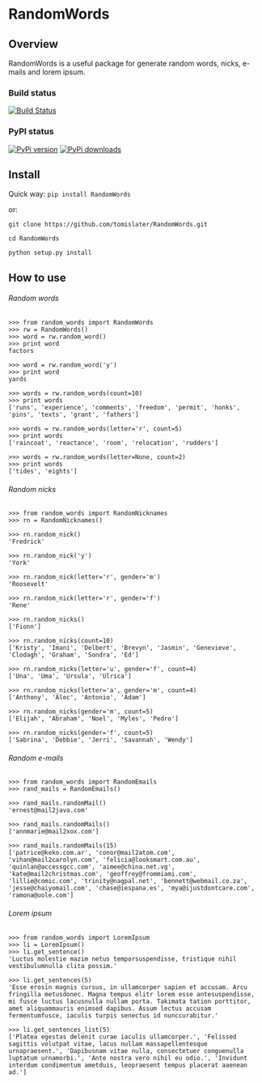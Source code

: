 RandomWords
===========

Overview
--------

RandomWords is a useful package for generate random words, nicks, e-mails and lorem ipsum.

### Build status
[![Build Status](https://travis-ci.org/tomislater/RandomWords.png?branch=master)](https://travis-ci.org/tomislater/RandomWords)

### PyPI status
[![PyPi version](https://pypip.in/v/RandomWords/badge.png)](https://crate.io/packages/RandomWords/)
[![PyPi downloads](https://pypip.in/d/RandomWords/badge.png)](https://crate.io/packages/RandomWords/)

Install
-------

Quick way: `pip install RandomWords`

or:

`git clone https://github.com/tomislater/RandomWords.git`

`cd RandomWords`

`python setup.py install`

How to use
----------

###### Random words
    >>> from random_words import RandomWords
    >>> rw = RandomWords()
    >>> word = rw.random_word()
    >>> print word
    factors

    >>> word = rw.random_word('y')
    >>> print word
    yards

    >>> words = rw.random_words(count=10)
    >>> print words
    ['runs', 'experience', 'comments', 'freedom', 'permit', 'honks', 'pins', 'texts', 'grant', 'fathers']

    >>> words = rw.random_words(letter='r', count=5)
    >>> print words
    ['raincoat', 'reactance', 'room', 'relocation', 'rudders']

    >>> words = rw.random_words(letter=None, count=2)
    >>> print words
    ['tides', 'eights']

###### Random nicks
    >>> from random_words import RandomNicknames
    >>> rn = RandomNicknames()

    >>> rn.random_nick()
    'Fredrick'

    >>> rn.random_nick('y')
    'York'

    >>> rn.random_nick(letter='r', gender='m')
    'Roosevelt'

    >>> rn.random_nick(letter='r', gender='f')
    'Rene'

    >>> rn.random_nicks()
    ['Fionn']

    >>> rn.random_nicks(count=10)
    ['Kristy', 'Imani', 'Delbert', 'Brevyn', 'Jasmin', 'Genevieve', 'Clodagh', 'Graham', 'Sondra', 'Ed']

    >>> rn.random_nicks(letter='u', gender='f', count=4)
    ['Una', 'Uma', 'Ursula', 'Ulrica']

    >>> rn.random_nicks(letter='a', gender='m', count=4)
    ['Anthony', 'Alec', 'Antonio', 'Adam']

    >>> rn.random_nicks(gender='m', count=5)
    ['Elijah', 'Abraham', 'Noel', 'Myles', 'Pedro']

    >>> rn.random_nicks(gender='f', count=5)
    ['Sabrina', 'Debbie', 'Jerri', 'Savannah', 'Wendy']

###### Random e-mails
    >>> from random_words import RandomEmails
    >>> rand_mails = RandomEmails()

    >>> rand_mails.randomMail()
    'ernest@mail2java.com'

    >>> rand_mails.randomMails()
    ['annmarie@mail2xox.com']

    >>> rand_mails.randomMails(15)
    ['patrice@keko.com.ar', 'conor@mail2atom.com', 'vihan@mail2carolyn.com', 'felicia@looksmart.com.au', 'quinlan@accessgcc.com', 'aimee@china.net.vg', 'kate@mail2christmas.com', 'geoffrey@frommiami.com', 'lillie@comic.com', 'trinity@nagpal.net', 'bennett@webmail.co.za', 'jesse@chaiyomail.com', 'chase@iespana.es', 'mya@ijustdontcare.com', 'ramona@uole.com']

###### Lorem ipsum
    >>> from random_words import LoremIpsum
    >>> li = LoremIpsum()
    >>> li.get_sentence()
    'Luctus molestie mazim netus temporsuspendisse, tristique nihil vestibulumnulla clita possim.'

    >>> li.get_sentences(5)
    'Esse erosin magnis cursus, in ullamcorper sapien et accusam. Arcu fringilla metusdonec. Magna tempus elitr lorem esse antesuspendisse, mi fusce luctus lacusnulla nullam porta. Takimata tation porttitor, amet aliquammauris enimsed dapibus. Assum lectus accusam fermentumfusce, iaculis turpis senectus id nunccurabitur.'

    >>> li.get_sentences_list(5)
    ['Platea egestas delenit curae iaculis ullamcorper.', 'Felissed sagittis volutpat vitae, lacus nullam massapellentesque urnapraesent.', 'Dapibusnam vitae nulla, consectetuer conguenulla luptatum urnamorbi.', 'Ante nostra vero nihil eu odio.', 'Invidunt interdum condimentum ametduis, leopraesent tempus placerat aaenean ad.']
